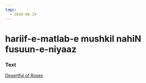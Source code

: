 ```yaml
---
tags:
  - 2020-08-14
---
```

# hariif-e-matlab-e mushkil nahiN fusuun-e-niyaaz

### Text
[Desertful of Roses](http://www.columbia.edu/itc/mealac/pritchett/00ghalib/068/index_068.html)

